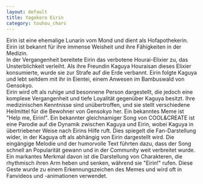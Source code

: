 ```yaml
---
layout: default
title: Yagokoro Eirin
category: touhou_chars
---
```


Eirin ist eine ehemalige Lunarin vom Mond und dient als Hofapothekerin. Eirin ist bekannt für ihre immense Weisheit und
ihre Fähigkeiten in der Medizin.
<br>
In der Vergangenheit bereitete Eirin das verbotene Hourai-Elixier zu, das Unsterblichkeit verleiht. Als ihre Freundin
Kaguya Houraisan dieses Elixier konsumierte, wurde sie zur Strafe auf die Erde verbannt. Eirin folgte Kaguya und lebt
seitdem mit ihr in Eientei, einem Anwesen im Bambuswald von Gensokyo.
<br>
Eirin wird oft als ruhige und besonnene Person dargestellt, die jedoch eine komplexe Vergangenheit und tiefe Loyalität
gegenüber Kaguya besitzt. Ihre medizinischen Kenntnisse sind unübertroffen, und sie stellt verschiedene Heilmittel für
die Bewohner von Gensokyo her. Ein bekanntes Meme ist "Help me, Eirin!". Ein bekannter gleichnamiger Song von
COOL&CREATE ist eine Parodie auf die Dynamik zwischen Kaguya und Eirin, wobei Kaguya in übertriebener Weise nach Eirins
Hilfe ruft. Dies spiegelt die Fan-Darstellung wider, in der Kaguya oft als abhängig von Eirin dargestellt wird. Die
eingängige Melodie und der humorvolle Text führten dazu, dass der Song schnell an Popularität gewann und in der
Community weit verbreitet wurde. Ein markantes Merkmal davon ist die Darstellung von Charakteren, die rhythmisch
ihren Arm heben und senken, während sie "Eirin!" rufen. Diese Geste wurde zu einem Erkennungszeichen des Memes und wird
oft in Fanvideos und -animationen verwendet.
